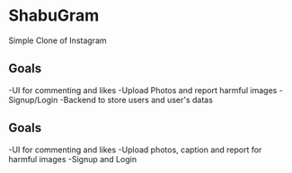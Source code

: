 # ShabuGram
 Simple Clone of Instagram

## Goals
-UI for commenting and likes
-Upload Photos and report harmful images
-Signup/Login
-Backend to store users and user's datas
## Goals
-UI for commenting and likes
-Upload photos, caption and report for harmful images
-Signup and Login

